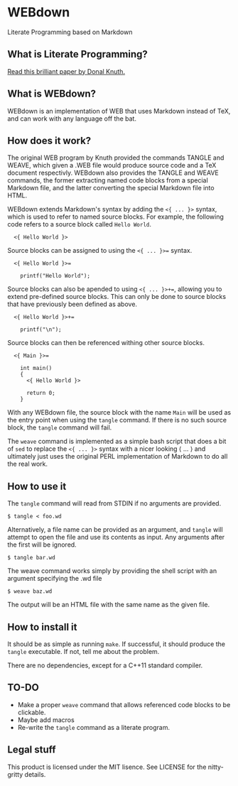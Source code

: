 WEBdown
=======

Literate Programming based on Markdown

What is Literate Programming?
-----------------------------

[Read this brilliant paper by Donal Knuth.](www.literateprogramming.com/knuthweb.pdf)

What is WEBdown?
----------------

WEBdown is an implementation of WEB that uses Markdown instead of TeX, and can work with any language off the bat.

How does it work?
-----------------

The original WEB program by Knuth provided the commands TANGLE and WEAVE, which given a .WEB file would produce source code and a TeX document respectivly. WEBdown also provides the TANGLE and WEAVE commands, the former extracting named code blocks from a special Markdown file, and the latter converting the special Markdown file into HTML.

WEBdown extends Markdown's syntax by adding the `<{ ... }>` syntax, which is used to refer to named source blocks. For example, the following code refers to a source block called `Hello World`.

      <{ Hello World }>

Source blocks can be assigned to using the `<{ ... }>=` syntax.

      <{ Hello World }>=

        printf("Hello World");

Source blocks can also be apended to using `<{ ... }>+=`, allowing you to extend pre-defined source blocks. This can only be done to source blocks that have previously been defined as above.

      <{ Hello World }>+=

        printf("\n");

Source blocks can then be referenced withing other source blocks.

      <{ Main }>=

        int main()
        {
          <{ Hello World }>

          return 0;
        }

With any WEBdown file, the source block with the name `Main` will be used as the entry point when using the `tangle` command. If there is no such source block, the `tangle` command will fail.

The `weave` command is implemented as a simple bash script that does a bit of `sed` to replace the `<{ ... }>` syntax with a nicer looking &lang; &hellip; &rang; and ultimately just uses the original PERL implementation of Markdown to do all the real work.

How to use it
-------------

The `tangle` command will read from STDIN if no arguments are provided.

    $ tangle < foo.wd

Alternatively, a file name can be provided as an argument, and `tangle` will attempt to open the file and use its contents as input. Any arguments after the first will be ignored.

    $ tangle bar.wd

The weave command works simply by providing the shell script with an argument specifying the .wd file

    $ weave baz.wd

The output will be an HTML file with the same name as the given file.

How to install it
-----------------

It should be as simple as running `make`. If successful, it should produce the `tangle` executable. If not, tell me about the problem.

There are no dependencies, except for a C++11 standard compiler.

TO-DO
-----

  * Make a proper `weave` command that allows referenced code blocks to be clickable.
  * Maybe add macros
  * Re-write the `tangle` command as a literate program.

Legal stuff
-----------

This product is licensed under the MIT lisence. See LICENSE for the nitty-gritty details.